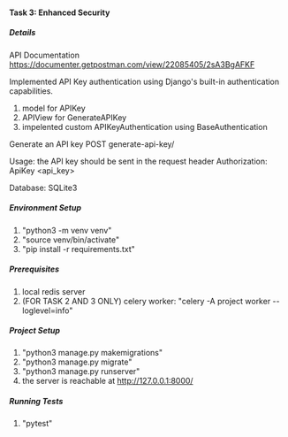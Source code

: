 #### Task 3: Enhanced Security

##### Details

API Documentation
https://documenter.getpostman.com/view/22085405/2sA3BgAFKF

Implemented API Key authentication using Django's built-in authentication capabilities.
1. model for APIKey
2. APIView for GenerateAPIKey
3. impelented custom APIKeyAuthentication using BaseAuthentication

Generate an API key
POST generate-api-key/

Usage: the API key should be sent in the request header
Authorization: ApiKey <api_key>

Database: SQLite3

##### Environment Setup
1.  "python3 -m venv venv"
2.  "source venv/bin/activate"
3.  "pip install -r requirements.txt"

##### Prerequisites
1. local redis server
2. (FOR TASK 2 AND 3 ONLY) celery worker: "celery -A project worker --loglevel=info"

##### Project Setup
1. "python3 manage.py makemigrations"
2. "python3 manage.py migrate"
3. "python3 manage.py runserver"
4. the server is reachable at http://127.0.0.1:8000/

##### Running Tests
1. "pytest"
